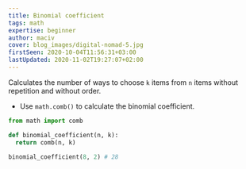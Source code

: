 ```yaml
---
title: Binomial coefficient
tags: math
expertise: beginner
author: maciv
cover: blog_images/digital-nomad-5.jpg
firstSeen: 2020-10-04T11:56:31+03:00
lastUpdated: 2020-11-02T19:27:07+02:00
---
```


Calculates the number of ways to choose `k` items from `n` items without repetition and without order.

- Use `math.comb()` to calculate the binomial coefficient.

```py
from math import comb

def binomial_coefficient(n, k):
  return comb(n, k)
```

```py
binomial_coefficient(8, 2) # 28
```
